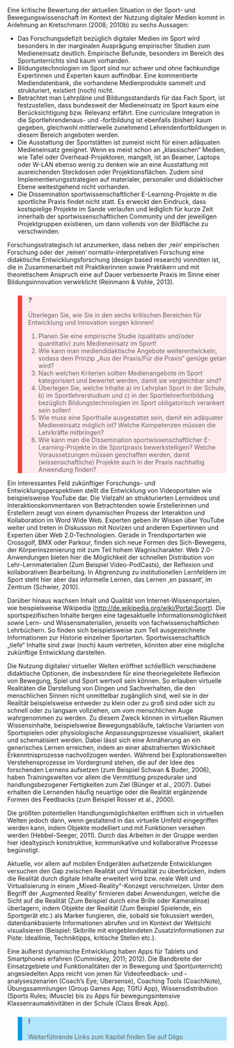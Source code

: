 <!-- filename: 04_Forschungsdefizite_und_Entwicklungsperspektiven.md -->
<!-- title: Forschungsdefizite und Entwicklungsperspektiven -->

Eine kritische Bewertung der aktuellen Situation in der Sport- und Bewegungswissenschaft im Kontext der Nutzung digitaler Medien kommt in Anlehnung an Kretschmann (2008; 2010b) zu sechs Aussagen:

- Das Forschungsdefizit bezüglich digitaler Medien im Sport wird besonders in der marginalen Ausprägung empirischer Studien zum Medieneinsatz deutlich. Empirische Befunde, besonders im Bereich des Sportunterrichts sind kaum vorhanden.
- Bildungstechnologien im Sport sind nur schwer und ohne fachkundige Expertinnen und Experten kaum auffindbar. Eine kommentierte Mediendatenbank, die vorhandene Medienprodukte sammelt und strukturiert, existiert (noch) nicht.
- Betrachtet man Lehrpläne und Bildungsstandards für das Fach Sport, ist festzustellen, dass bundesweit der Medieneinsatz im Sport kaum eine Berücksichtigung bzw. Relevanz erfährt. Eine curriculare Integration in die Sportlehrendenaus- und -fortbildung ist ebenfalls (bisher) kaum gegeben, gleichwohl mittlerweile zunehmend Lehrendenfortbildungen in diesem Bereich angeboten werden.
- Die Ausstattung der Sportstätten ist zumeist nicht für einen adäquaten Medieneinsatz geeignet. Wenn es meist schon an „klassischen“ Medien, wie Tafel oder Overhead-Projektoren, mangelt, ist an Beamer, Laptops oder W-LAN ebenso wenig zu denken wie an eine Ausstattung mit ausreichenden Steckdosen oder Projektionsflächen. Zudem sind Implementierungsstrategien auf materialer, personaler und didaktischer Ebene weitestgehend nicht vorhanden.
- Die Dissemination sportwissenschaftlicher E-Learning-Projekte in die sportliche Praxis findet nicht statt. Es erweckt den Eindruck, dass kostspielige Projekte im Sande verlaufen und lediglich für kurze Zeit innerhalb der sportwissenschaftlichen Community und der jeweiligen Projektgruppen existieren, um dann vollends von der Bildfläche zu verschwinden.

Forschungsstrategisch ist anzumerken, dass neben der ‚rein‘ empirischen Forschung oder der ‚reinen‘ normativ-interpretativen Forschung eine didaktische Entwicklungsforschung (design based research) vonnöten ist, die in Zusammenarbeit mit Praktikerinnen sowie Praktikern und mit theoretischem Anspruch eine auf Dauer verbesserte Praxis im Sinne einer Bildungsinnovation verwirklicht (Reinmann &amp; Vohle, 2013).

<blockquote style="background: #FFEBEE; border-left: 10px solid #F44336">

### ?

Überlegen Sie, wie Sie in den sechs kritischen Bereichen für Entwicklung und Innovation sorgen können!

1. Planen Sie eine empirische Studie (qualitativ und/oder quantitativ) zum Medieneinsatz im Sport!
2. Wie kann man mediendidaktische Angebote weiterentwickeln, sodass dem Prinzip „Aus der Praxis/Für die Praxis“ genüge getan wird?
3. Nach welchen Kriterien sollten Medienangebote im Sport kategorisiert und bewertet werden, damit sie vergleichbar sind?
4. Überlegen Sie, welche Inhalte a) im Lehrplan Sport in der Schule, b) im Sportlehrerstudium und c) in der Sportlehrerfortbildung bezüglich Bildungstechnologien im Sport obligatorisch verankert sein sollen!
5. Wie muss eine Sporthalle ausgestattet sein, damit ein adäquater Medieneinsatz möglich ist? Welche Kompetenzen müssen die Lehrkräfte mitbringen?
6. Wie kann man die Dissemination sportwissenschaftlicher E-Learning-Projekte in die Sportpraxis bewerkstelligen? Welche Voraussetzungen müssen geschaffen werden, damit (wissenschaftliche) Projekte auch in der Praxis nachhaltig Anwendung finden?

</blockquote>

Ein interessantes Feld zukünftiger Forschungs- und Entwicklungsperspektiven stellt die Entwicklung von Videoportalen wie beispielsweise YouTube dar. Die Vielzahl an strukturierten Lernvideos und Interaktionskommentaren von Betrachtenden sowie Erstellerinnen und Erstellern zeugt von einem dynamischen Prozess der Interaktion und Kollaboration im Word Wide Web. Experten geben ihr Wissen über YouTube weiter und treten in Diskussion mit Novizen und anderen Expertinnen und Experten über Web 2.0-Technologien. Gerade in Trendsportarten wie Crossgolf, BMX oder Parkour, finden sich neue Formen des Sich-Bewegens, der Körperinszenierung mit zum Teil hohem Wagnischarakter. Web 2.0-Anwendungen bieten hier die Möglichkeit der schnellen Distribution von Lehr-Lernmaterialien (Zum Beispiel Video-PodCasts), der Reflexion und kollaborativen Bearbeitung. In Abgrenzung zu institutionellen Lernfeldern im Sport steht hier aber das informelle Lernen, das Lernen ‚en passant‘, im Zentrum (Schwier, 2010).

Darüber hinaus wachsen Inhalt und Qualität von Internet-Wissensportalen, wie beispielsweise Wikipedia (http://de.wikipedia.org/wiki/Portal:Sport). Die sportspezifischen Inhalte bergen eine tagesaktuelle Informationsmöglichkeit sowie Lern- und Wissensmaterialien, jenseits von fachwissenschaftlichen Lehrbüchern. So finden sich beispielsweise zum Teil ausgezeichnete Informationen zur Historie einzelner Sportarten. Sportwissenschaftlich „tiefe“ Inhalte sind zwar (noch) kaum vertreten, könnten aber eine mögliche zukünftige Entwicklung darstellen.

Die Nutzung digitaler/ virtueller Welten eröffnet schließlich verschiedene didaktische Optionen, die insbesondere für eine theoriegeleitete Reflexion von Bewegung, Spiel und Sport wertvoll sein können. So erlauben virtuelle Realitäten die Darstellung von Dingen und Sachverhalten, die den menschlichen Sinnen nicht unmittelbar zugänglich sind, weil sie in der Realität beispielsweise entweder zu klein oder zu groß sind oder sich zu schnell oder zu langsam vollziehen, um vom menschlichen Auge wahrgenommen zu werden. Zu diesem Zweck können in virtuellen Räumen Wissensinhalte, beispielsweise Bewegungsabläufe, taktische Varianten von Sportspielen oder physiologische Anpassungsprozesse visualisiert, skaliert und schematisiert werden. Dabei lässt sich eine Annäherung an ein generisches Lernen erreichen, indem an einer abstrahierten Wirklichkeit Erkenntnisprozesse nachvollzogen werden. Während bei Explorationswelten Verstehensprozesse im Vordergrund stehen, die auf der Idee des forschenden Lernens aufsetzen (zum Beispiel Schwan &amp; Buder, 2006), haben Trainingswelten vor allem die Vermittlung prozeduraler und handlungsbezogener Fertigkeiten zum Ziel (Bünger et al., 2007). Dabei erhalten die Lernenden häufig neuartige oder die Realität ergänzende Formen des Feedbacks (zum Beispiel Rosser et al., 2000).

Die größten potentiellen Handlungsmöglichkeiten eröffnen sich in virtuellen Welten jedoch dann, wenn gestaltend in das virtuelle Umfeld eingegriffen werden kann, indem Objekte modelliert und mit Funktionen versehen werden (Hebbel-Seeger, 2011). Durch das Arbeiten in der Gruppe werden hier idealtypisch konstruktive, kommunikative und kollaborative Prozesse begünstigt.

Aktuelle, vor allem auf mobilen Endgeräten aufsetzende Entwicklungen versuchen den Gap zwischen Realität und Virtualität zu überbrücken, indem die Realität durch digitale Inhalte erweitert wird bzw. reale Welt und Virtualisierung in einem „Mixed-Reality“-Konzept verschmelzen. Unter dem Begriff der ‚Augmented Reality‘ firmieren dabei Anwendungen, welche die Sicht auf die Realität (Zum Beispiel durch eine Brille oder Kameralinse) überlagern, indem Objekte der Realität (Zum Beispiel Spielende, ein Sportgerät etc.) als Marker fungieren, die, sobald sie fokussiert werden, datenbankbasierte Informationen abrufen und im Kontext der Weltsicht visualisieren (Beispiel: Skibrille mit eingeblendeten Zusatzinformationen zur Piste: Ideallinie, Techniktipps, kritische Stellen etc.).

Eine äußerst dynamische Entwicklung haben Apps für Tablets und Smartphones erfahren (Cummiskey, 2011; 2012). Die Bandbreite der Einsatzgebiete und Funktionalitäten der in Bewegung und Sport(unterricht) angesiedelten Apps reicht von jenen für Videofeedback- und -analyseszenarien (Coach’s Eye; Ubersense), Coaching Tools (CoachNote), Übungssammlungen (Group Games App; TGfU App), Wissensdistribution (Sports Rules; iMuscle) bis zu Apps für bewegungsintensive Klassenraumaktivitäten in der Schule (Class Break App).

<blockquote style="background: #B3E5FC; border-left: 10px solid #039BE5">

### !

Weiterführende Links zum Kapitel finden Sie auf Diigo

</blockquote>
